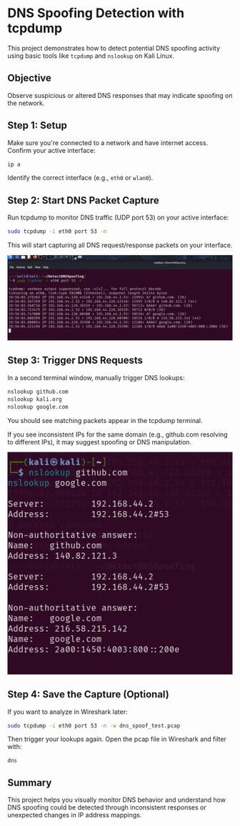 # DNS Spoofing Detection with tcpdump

This project demonstrates how to detect potential DNS spoofing activity using basic tools like `tcpdump` and `nslookup` on Kali Linux.

## Objective
Observe suspicious or altered DNS responses that may indicate spoofing on the network.

## Step 1: Setup

Make sure you're connected to a network and have internet access. Confirm your active interface:

```bash
ip a
```

Identify the correct interface (e.g., `eth0` or `wlan0`).

## Step 2: Start DNS Packet Capture

Run tcpdump to monitor DNS traffic (UDP port 53) on your active interface:

```bash
sudo tcpdump -i eth0 port 53 -n
```

This will start capturing all DNS request/response packets on your interface.

![DNS Spoofing Detection](https://raw.githubusercontent.com/mchyasn/cyber-Projs-beginner-to-advanced/main/DetectDNSSpoofing/screenshots/2025-07-05_19-56.png)

## Step 3: Trigger DNS Requests

In a second terminal window, manually trigger DNS lookups:

```bash
nslookup github.com
nslookup kali.org
nslookup google.com
```

You should see matching packets appear in the tcpdump terminal.

If you see inconsistent IPs for the same domain (e.g., github.com resolving to different IPs), it may suggest spoofing or DNS manipulation.

![DNS Spoofing Alert](https://raw.githubusercontent.com/mchyasn/cyber-Projs-beginner-to-advanced/main/DetectDNSSpoofing/screenshots/2025-07-05_19-57.png)

## Step 4: Save the Capture (Optional)

If you want to analyze in Wireshark later:

```bash
sudo tcpdump -i eth0 port 53 -n -w dns_spoof_test.pcap
```

Then trigger your lookups again. Open the pcap file in Wireshark and filter with:

```
dns
```

## Summary

This project helps you visually monitor DNS behavior and understand how DNS spoofing could be detected through inconsistent responses or unexpected changes in IP address mappings.
